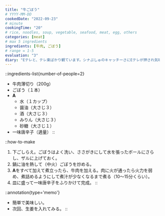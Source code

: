 ```yaml
---
title: "牛ごぼう"
# YYYY-MM-DD
cookedDate: "2022-09-23"
# minute
cookingTime: "20"
# rice, noodles, soup, vegetable, seafood, meat, egg, others
categories: [meat]
# max 5 ingredients
ingredients: [牛肉, ごぼう]
# range = 1-5
evaluation: "3"
diary: "Eテレと、テレ東ばかり観ています。シナぷしゅのキャッチーさにEテレが押され気味でしたが（自分調べ）、キセルの「トポロジーのうた」などでEテレも反撃してきて侮れません。子はオフロスキーが好きで、私は「みなみのしまのあそびうた」が好きです。"
---
```


::ingredients-list{number-of-people=2}
- 牛肉薄切り（200g）
- ごぼう（１本）
- **A**
  - 水（１カップ）
  - 醤油（大さじ３）
  - 酒（大さじ３）
  - みりん（大さじ３）
  - 砂糖（大さじ１）
- 一味唐辛子（適量）
::

::how-to-make
1. 下ごしらえ。ごぼうはよく洗い、ささがきにして水を張ったボールにさらし、ザルに上げておく。
2. 鍋に油を熱して（中火）ごぼうを炒める。
3. **A**をすべて加えて煮立ったら、牛肉を加える。肉に火が通ったら火力を弱め、煮詰めるようにして煮汁が少なくなるまで煮る（10～15分くらい）。
4. 皿に盛って一味唐辛子をふりかけて完成。
::

::annotation{type='memo'}
- 簡単で美味しい。
- 次回、生姜を入れてみる。
::
